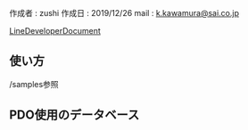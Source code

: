 作成者 : zushi
作成日 : 2019/12/26
mail : k.kawamura@sai.co.jp

[LineDeveloperDocument](https://developers.line.biz/ja/docs/line-login/web/integrate-line-login/)

## 使い方
/samples参照

## PDO使用のデータベース
